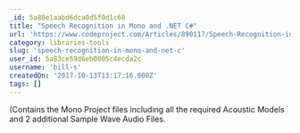 ```yaml
---
_id: 5a88e1aabd6dca0d5f0d1c60
title: "Speech Recognition in Mono and .NET C#"
url: 'https://www.codeproject.com/Articles/890117/Speech-Recognition-in-Mono-and-NET-Csharp'
category: libraries-tools
slug: 'speech-recognition-in-mono-and-net-c'
user_id: 5a83ce59d6eb0005c4ecda2c
username: 'bill-s'
createdOn: '2017-10-13T13:17:16.000Z'
tags: []
---
```


(Contains the Mono Project files including all the required Acoustic Models and 2 additional Sample Wave Audio Files.
